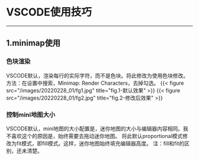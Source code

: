 # VSCODE使用技巧


---
## 1.minimap使用
### 色块渲染
VSCODE默认，渲染每行的实际字符，而不是色块。将此修改为使用色块修改。
方法：在设置中搜索，Minimap: Render Characters，去掉勾选。
{{< figure src="/images/20220228_01/fg1.jpg" title="fig.1-默认效果" >}}
{{< figure src="/images/20220228_01/fg2.jpg" title="fig.2-修改后效果" >}}
### 控制mini地图大小
VSCODE默认，mini地图的大小配置是，迷你地图的大小与编辑器内容相同。我不喜欢这个的原因是，始终需要去拖动迷你地图。
将此默认proportional模式修改为fit模式，即fill模式。这样，迷你地图始终填充编辑器高度。
注：fill和fit的区别，还未清楚。
